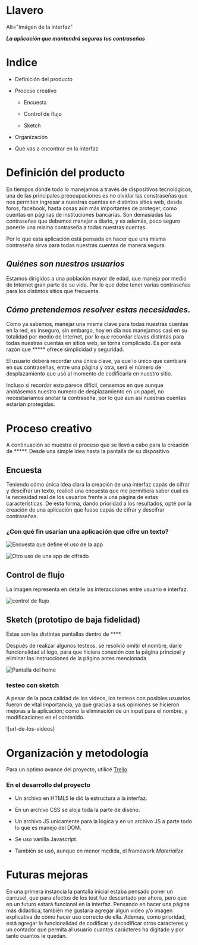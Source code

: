 # Llavero


Alt="imágen de la interfaz"



 ***La aplicación que mantendrá seguras tus contraseñas***

 

# Indice


* Definición del producto

* Proceso creativo

	* Encuesta

	* Control de flujo

	* Sketch 

* Organización

* Qué vas a encontrar en la interfaz



# Definición del producto

En tiempos dónde todo lo manejamos a través de dispositivos tecnológicos, una de las principales preocupaciones es no olvidar las constraseñas que nos permiten ingresar a nuestras cuentas en distintos sitios web, desde foros, facebook, hasta cosas aún más importantes de proteger, como cuentas en páginas de instituciones bancarias. Son demasiadas las contraseñas que debemos manejar a diario, y es además, poco seguro ponerle una misma contraseña a todas nuestras cuentas.

Por lo que esta aplicación está pensada en hacer que una misma contraseña sirva para todas nuestras cuentas de manera segura.



## *Quiénes son nuestros usuarios*

Estamos dirigidos a una población mayor de edad, que maneja por medio de Internet  gran parte de su vida. Por lo que debe tener varias contraseñas para los distintos sitios que frecuenta.



## *Cómo pretendemos resolver estas necesidades.*

Como ya sabemos, manejar una misma clave para todas nuestras cuentas en la red, es inseguro, sin embargo, hoy en día nos manejamos casi en su totalidad por medio de Internet, por lo que recordar claves distintas para todas nuestras cuentas en sitios web, se torna complicado. Es por está razón que ***** ofrece simplicidad y seguridad.

El usuario deberá recordar una única clave, ya que lo único que cambiará en sus contraseñas, entre una página y otra, será el número de desplazamiento que usó al momento de codificarla en nuestro sitio.

Incluso si recordar esto parece difícil, censemos en que aunque anotásemos nuestro numero de desplazamiento en un papel, no necesitaríamos anotar la contraseña, por lo que aun así nuestras cuentas estarían protegidas.



# Proceso creativo

A continuación se muestra el proceso que se llevó a cabo para la creación de *****. Desde una simple idea hasta la pantalla de su dispositivo.



## Encuesta

Teniendo cómo única idea clara la creación de una interfaz capás de cifrar y descifrar un texto, realicé una encuesta que me permitiera saber cual es la necesidad real de los usuarios frente a una página de estas características. De esta forma, dando prioridad a los resultados, opté por la creación de una aplicación que fuese capás de cifrar y descifrar contraseñas.



### **¿Con qué fin usarían una aplicación que cifre un texto?**

![Encuesta que define el uso de la app](/img/encuesta-uso-app.png)

![Otro uso de una app de cifrado](/img/otra-opcion-de-uso.png)


## Control de flujo
La imagen representa en detalle las interacciones entre usuario e interfaz.

![control de flujo](/img/control-de-flujo.png)

## Sketch (prototipo de baja fidelidad)
Estas son las distintas pantallas dentro de ****.

Después de realizar algunos testeos, se resolvió omitir el nombre, darle funcionalidad al logo, para que hiciera conexión con la página principal y eliminar las instrucciones de la página antes mencionada

![Pantalla del home](/img/sketch.png)

### testeo con sketch
A pesar de la poca calidad de los videos, los testeos con posibles usuarios fueron de vital importancia, ya que gracias a sus opiniones se hicieron mejoras a la aplicación; como la eliminación de un input para el nombre, y modificaciones en el contenido.

![url-de-los-videos]

# Organización y metodología
Para un optimo avance del proyecto, utilicé [Trello](https://trello.com/b/CQygonll/cipher-009)

### **En el desarrollo del proyecto**

* Un archivo en HTML5 le dió la estructura a la interfaz.

* En un archivo CSS se aloja toda la parte de diseño.

* Un archivo JS unicamente para la lógica y en un archivo JS a parte todo lo que es manejo del DOM.

* Se uso vanilla Javascript.

* También se usó, aunque en menor medida, el framework *Materialize*


# Futuras mejoras
En una primera instancia la pantalla inicial estaba pensado poner un carrusel, que para efectos de los test fue descartado por ahora, pero que en un futuro estará funcional en la interfaz.
Pensando en hacer una página más didactica, también me gustaría agregar algun video y/o imágen explicativa de cómo hacer uso correcto de ella.
Además, como prioridad, está agregar la funcionalidad de codificar y decodificar otros caracteres y un contador que permita al usuario cuantos carácteres ha digitado y por tanto cuantos le quedan.